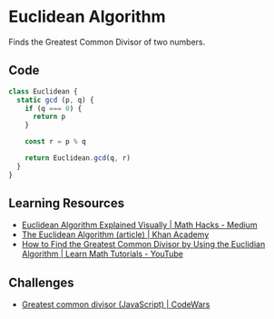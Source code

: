 # Euclidean Algorithm

Finds the Greatest Common Divisor of two numbers.

## Code

```js
class Euclidean {
  static gcd (p, q) {
    if (q === 0) {
      return p
    }

    const r = p % q

    return Euclidean.gcd(q, r)
  }
}
```

## Learning Resources

* [Euclidean Algorithm Explained Visually | Math Hacks - Medium](https://medium.com/i-math/why-does-the-euclidean-algorithm-work-aaf43bd3288e)
* [The Euclidean Algorithm (article) | Khan Academy](https://www.khanacademy.org/computing/computer-science/cryptography/modarithmetic/a/the-euclidean-algorithm)
* [How to Find the Greatest Common Divisor by Using the Euclidian Algorithm | Learn Math Tutorials - YouTube](https://www.youtube.com/watch?v=JUzYl1TYMcU)

## Challenges

* [Greatest common divisor (JavaScript) | CodeWars](https://www.codewars.com/kata/5500d54c2ebe0a8e8a0003fd/javascript)
